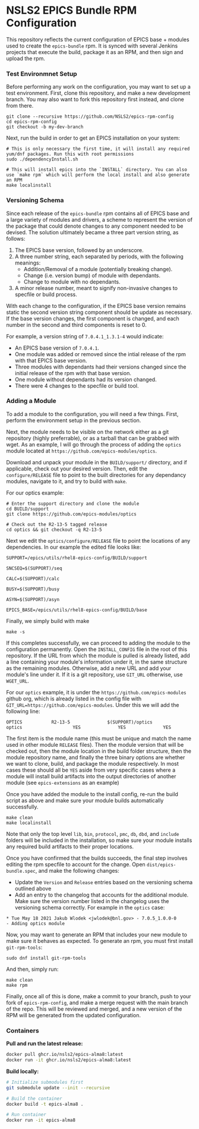 # NSLS2 EPICS Bundle RPM Configuration

This repository reflects the current configuration of EPICS base + modules used to create the `epics-bundle` rpm.
It is synced with several Jenkins projects that execute the build, package it as an RPM, and then sign and upload the rpm.

### Test Environmnet Setup

Before performing any work on the configuration, you may want to set up a test environment. First, clone this repository,
and make a new development branch. You may also want to fork this repository first instead, and clone from there.

```
git clone --recursive https://github.com/NSLS2/epics-rpm-config
cd epics-rpm-config
git checkout -b my-dev-branch
```

Next, run the build in order to get an EPICS installation on your system:

```
# This is only necessary the first time, it will install any required yum/dnf packages. Run this with root permissions
sudo ./dependencyInstall.sh

# This will install epics into the `INSTALL` directory. You can also use `make rpm` which will perform the local install and also generate an RPM
make localinstall
```

### Versioning Schema

Since each release of the `epics-bundle` rpm contains all of EPICS base and a large variety of modules and drivers, a scheme to represent the version of the package that could denote changes to any component needed to be devised. The solution ultimately became a three part version string, as follows:

1. The EPICS base version, followed by an underscore.
2. A three number string, each separated by periods, with the following meanings:
   * Addition/Removal of a module (potentially breaking change).
   * Change (i.e. version bump) of module with dependants.
   * Change to module with no dependants.
3. A minor release number, meant to signify non-invasive changes to specfile or build process.

With each change to the configuration, if the EPICS base version remains static the second version string component should be update as necessary. If the base version changes, the first component is changed, and each number in the second and third components is reset to 0.

For example, a version string of `7.0.4.1_1.3.1-4` would indicate:

* An EPICS base version of `7.0.4.1`.
* One module was added or removed since the intial release of the rpm with that EPICS base version.
* Three modules with dependants had their versions changed since the initial release of the rpm with that base version.
* One module without dependants had its version changed.
* There were 4 changes to the specfile or build tool.

### Adding a Module

To add a module to the configuration, you will need a few things. First, perform the environment setup in the previous section.

Next, the module needs to be visible on the network either as a git repository (highly preferrable), or as a tarball that can be grabbed with wget. As an example, I will go through the process of adding the `optics` module located at `https://github.com/epics-modules/optics`.


Download and unpack your module in the `BUILD/support/` directory, and if applicable, check out your desired version. Then, edit the `configure/RELEASE` file to point to the built directories for any dependancy modules, navigate to it, and try to build with `make`.

For our optics example:

```
# Enter the support directory and clone the module
cd BUILD/support
git clone https://github.com/epics-modules/optics

# Check out the R2-13-5 tagged release
cd optics && git checkout -q R2-13-5
```

Next we edit the `optics/configure/RELEASE` file to point the locations of any dependencies. In our example the edited file looks like:

```
SUPPORT=/epics/utils/rhel8-epics-config/BUILD/support

SNCSEQ=$(SUPPORT)/seq

CALC=$(SUPPORT)/calc

BUSY=$(SUPPORT)/busy

ASYN=$(SUPPORT)/asyn

EPICS_BASE=/epics/utils/rhel8-epics-config/BUILD/base
```

Finally, we simply build with make

```
make -s
```

If this completes successfully, we can proceed to adding the module to the configuration permanently. Open the `INSTALL_CONFIG` file in the root of this repository. If the URL from which the module is pulled is already listed, add a line containing your module's information under it, in the same structure as the remaining modules. Otherwise, add a new URL and add your module's line under it. If it is a git repository, use `GIT_URL` otherwise, use `WGET_URL`.

For our `optics` example, it is under the `https://github.com/epics-modules` github org, which is already listed in the config file with `GIT_URL=https://github.com/epics-modules`. Under this we will add the following line:

```
OPTICS           R2-13-5              $(SUPPORT)/optics                        optics                   YES              YES              YES
```

The first item is the module name (this must be unique and match the name used in other module `RELEASE` files). Then the module version that will be checked out, then the module location in the build folder structure, then the module repository name, and finally the three binary options are whether we want to clone, build, and package the module respectively. In most cases these should all be `YES` aside from very specific cases where a module will install build artifacts into the output directories of another module (see `epics-extensions` as an example)


Once you have added the module to the install config, re-run the build script as above and make sure your module builds automatically successfully.

```
make clean
make localinstall
```

Note that only the top level `lib`, `bin`, `protocol`, `pmc`, `db`, `dbd`, and `include` folders will be included in the installation, so make sure your module installs any required build artifacts to their proper locations.

Once you have confirmed that the builds succeeds, the final step involves editing the rpm specfile to account for the change. Open `dist/epics-bundle.spec`, and make the following changes: 

* Update the `Version` and `Release` entries based on the versioning schema outlined above
* Add an entry to the changelog that accounts for the additional module. Make sure the version number listed in the changelog uses the versioning schema correctly. For example in the `optics` case:

```
* Tue May 18 2021 Jakub Wlodek <jwlodek@bnl.gov> - 7.0.5_1.0.0-0
- Adding optics module 
```

Now, you may want to generate an RPM that includes your new module to make sure it behaves as expected. To generate an rpm, you must first install `git-rpm-tools`:

```
sudo dnf install git-rpm-tools
```

And then, simply run:

```
make clean
make rpm
```

Finally, once all of this is done, make a commit to your branch, push to your fork of `epics-rpm-config`, and make a merge request with the main branch of the repo. This will be reviewed and merged, and a new version of the RPM will be generated from the updated configuration.


### Containers

**Pull and run the latest release:**

```bash
docker pull ghcr.io/nsls2/epics-alma8:latest
docker run -it ghcr.io/nsls2/epics-alma8:latest
```

**Build locally:**

```bash
# Initialize submodules first
git submodule update --init --recursive

# Build the container
docker build -t epics-alma8 .

# Run container
docker run -it epics-alma8
```
